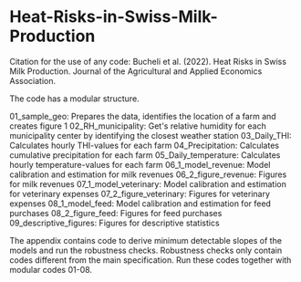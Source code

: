 # Heat-Risks-in-Swiss-Milk-Production

Citation for the use of any code: 
Bucheli et al. (2022). Heat Risks in Swiss Milk Production. Journal of the Agricultural and Applied Economics Association.

The code has a modular structure. 

01_sample_geo: Prepares the data, identifies the location of a farm and creates figure 1
02_RH_municipality: Get's relative humidity for each municipality center by identifying the closest weather station
03_Daily_THI: Calculates hourly THI-values for each farm
04_Precipitation: Calculates cumulative precipitation for each farm
05_Daily_temperature: Calculates hourly temperature-values for each farm
06_1_model_revenue: Model calibration and estimation for milk revenues
06_2_figure_revenue: Figures for milk revenues
07_1_model_veterinary: Model calibration and estimation for veterinary expenses
07_2_figure_veterinary: Figures for veterinary expenses
08_1_model_feed: Model calibration and estimation for feed purchases
08_2_figure_feed: Figures for feed purchases
09_descriptive_figures: Figures for descriptive statistics

The appendix contains code to derive minimum detectable slopes of the models and run the robustness checks. Robustness checks only contain codes different from the main specification. Run these codes together with modular codes 01-08. 

